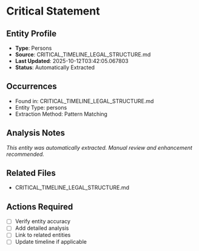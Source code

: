 # Critical Statement

## Entity Profile
- **Type**: Persons
- **Source**: CRITICAL_TIMELINE_LEGAL_STRUCTURE.md
- **Last Updated**: 2025-10-12T03:42:05.067803
- **Status**: Automatically Extracted

## Occurrences
- Found in: CRITICAL_TIMELINE_LEGAL_STRUCTURE.md
- Entity Type: persons
- Extraction Method: Pattern Matching

## Analysis Notes
*This entity was automatically extracted. Manual review and enhancement recommended.*

## Related Files
- CRITICAL_TIMELINE_LEGAL_STRUCTURE.md

## Actions Required
- [ ] Verify entity accuracy
- [ ] Add detailed analysis
- [ ] Link to related entities
- [ ] Update timeline if applicable
